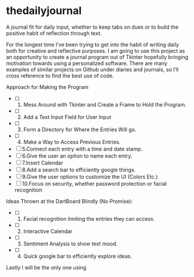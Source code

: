 # thedailyjournal
A journal fit for daily input, whether to keep tabs on dues or to build the positive habit of reflection through text.

For the longest time I’ve been trying to get into the habit of writing daily both for creative and reflective purposes. I am going to use this project as an opportunity to create a journal program out of Tkinter hopefully bringing motivation towards using a personalized software. There are many examples of similar projects on Github under diaries and journals, so I’ll cross reference to find the best use of code.

Approach for Making the Program
- [ ] 1. Mess Around with Tkinter and Create a Frame to Hold the Program.
- [ ] 2. Add a Text Input Field for User Input
- [ ] 3. Form a Directory for Where the Entries Will go.
- [ ] 4. Make a Way to Access Previous Entries.
- [ ] 5.Connect each entry with a time and date stamp.
- [ ] 6.Give the user an option to name each entry.
- [ ] 7.Insert Calendar
- [ ] 8.Add a search bar to efficiently google things.
- [ ] 9.Give the user options to customize the UI (Colors Etc.)
- [ ] 10.Focus on security, whether password protection or facial recognition

Ideas Thrown at the DartBoard Blindly (No Promise):

- [ ] 1. Facial recognition limiting the entries they can access.
- [ ] 2. Interactive Calendar
- [ ] 3. Sentiment Analysis to show text mood.
- [ ] 4. Quick google bar to efficiently explore ideas.

Lastly I will be the only one using 
